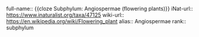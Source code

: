 full-name:: {{cloze Subphylum: Angiospermae (flowering plants)}}
iNat-url:: https://www.inaturalist.org/taxa/47125
wiki-url:: https://en.wikipedia.org/wiki/Flowering_plant
alias:: Angiospermae
rank:: subphylum